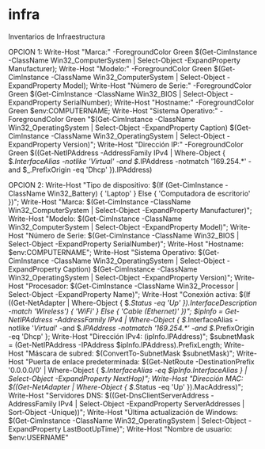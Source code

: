 # infra
Inventarios de Infraestructura

OPCION 1:
Write-Host "Marca:" -ForegroundColor Green $(Get-CimInstance -ClassName Win32_ComputerSystem | Select-Object -ExpandProperty Manufacturer); Write-Host "Modelo:" -ForegroundColor Green $(Get-CimInstance -ClassName Win32_ComputerSystem | Select-Object -ExpandProperty Model); Write-Host "Número de Serie:" -ForegroundColor Green $(Get-CimInstance -ClassName Win32_BIOS | Select-Object -ExpandProperty SerialNumber); Write-Host "Hostname:" -ForegroundColor Green $env:COMPUTERNAME; Write-Host "Sistema Operativo:" -ForegroundColor Green "$(Get-CimInstance -ClassName Win32_OperatingSystem | Select-Object -ExpandProperty Caption) $(Get-CimInstance -ClassName Win32_OperatingSystem | Select-Object -ExpandProperty Version)"; Write-Host "Dirección IP:" -ForegroundColor Green $((Get-NetIPAddress -AddressFamily IPv4 | Where-Object { $_.InterfaceAlias -notlike '*Virtual*' -and $_.IPAddress -notmatch '169.254.*' -and $_.PrefixOrigin -eq 'Dhcp' }).IPAddress)

OPCION 2:
Write-Host "Tipo de dispositivo: $(If (Get-CimInstance -ClassName Win32_Battery) { 'Laptop' } Else { 'Computadora de escritorio' })"; Write-Host "Marca: $(Get-CimInstance -ClassName Win32_ComputerSystem | Select-Object -ExpandProperty Manufacturer)"; Write-Host "Modelo: $(Get-CimInstance -ClassName Win32_ComputerSystem | Select-Object -ExpandProperty Model)"; Write-Host "Número de Serie: $(Get-CimInstance -ClassName Win32_BIOS | Select-Object -ExpandProperty SerialNumber)"; Write-Host "Hostname: $env:COMPUTERNAME"; Write-Host "Sistema Operativo: $(Get-CimInstance -ClassName Win32_OperatingSystem | Select-Object -ExpandProperty Caption) $(Get-CimInstance -ClassName Win32_OperatingSystem | Select-Object -ExpandProperty Version)"; Write-Host "Procesador: $(Get-CimInstance -ClassName Win32_Processor | Select-Object -ExpandProperty Name)"; Write-Host "Conexión activa: $(If ((Get-NetAdapter | Where-Object { $_.Status -eq 'Up' }).InterfaceDescription -match 'Wireless') { 'WiFi' } Else { 'Cable (Ethernet)' })"; $ipInfo = Get-NetIPAddress -AddressFamily IPv4 | Where-Object { $_.InterfaceAlias -notlike '*Virtual*' -and $_.IPAddress -notmatch '169.254.*' -and $_.PrefixOrigin -eq 'Dhcp' }; Write-Host "Dirección IPv4: $($ipInfo.IPAddress)"; $subnetMask = (Get-NetIPAddress -IPAddress $ipInfo.IPAddress).PrefixLength; Write-Host "Máscara de subred: $(ConvertTo-SubnetMask $subnetMask)"; Write-Host "Puerta de enlace predeterminada: $(Get-NetRoute -DestinationPrefix '0.0.0.0/0' | Where-Object { $_.InterfaceAlias -eq $ipInfo.InterfaceAlias } | Select-Object -ExpandProperty NextHop)"; Write-Host "Dirección MAC: $((Get-NetAdapter | Where-Object { $_.Status -eq 'Up' }).MacAddress)"; Write-Host "Servidores DNS: $((Get-DnsClientServerAddress -AddressFamily IPv4 | Select-Object -ExpandProperty ServerAddresses | Sort-Object -Unique))"; Write-Host "Última actualización de Windows: $(Get-CimInstance -ClassName Win32_OperatingSystem | Select-Object -ExpandProperty LastBootUpTime)"; Write-Host "Nombre de usuario: $env:USERNAME"

